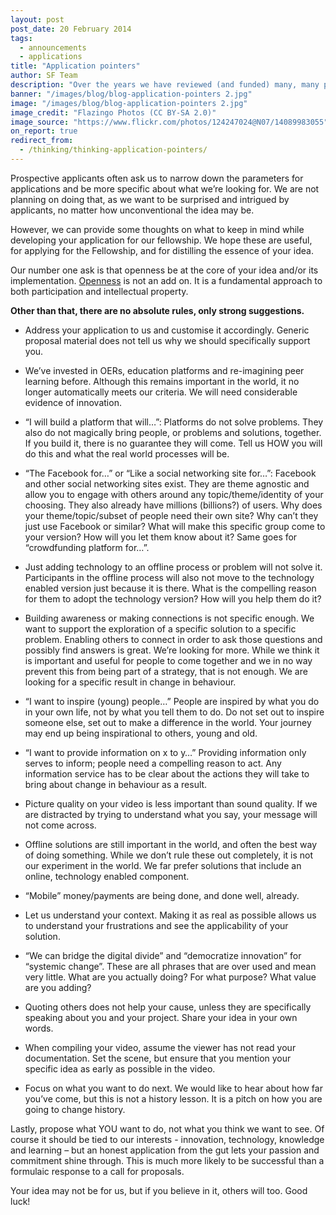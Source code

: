 ```yaml
---
layout: post
post_date: 20 February 2014
tags: 
  - announcements
  - applications
title: "Application pointers"
author: SF Team
description: "Over the years we have reviewed (and funded) many, many proposals and fellowship applications. In the current incarnation of the Foundation we support individuals to implement their idea for social change."
banner: "/images/blog/blog-application-pointers 2.jpg"
image: "/images/blog/blog-application-pointers 2.jpg"
image_credit: "Flazingo Photos (CC BY-SA 2.0)"
image_source: "https://www.flickr.com/photos/124247024@N07/14089983055"
on_report: true
redirect_from:
  - /thinking/thinking-application-pointers/
---
```


Prospective applicants often ask us to narrow down the parameters for applications and be more specific about what we’re looking for. We are not planning on doing that, as we want to be surprised and intrigued by applicants, no matter how unconventional the idea may be.

However, we can provide some thoughts on what to keep in mind while developing your application for our fellowship. We hope these are useful, for applying for the Fellowship, and for distilling the essence of your idea.

Our number one ask is that openness be at the core of your idea and/or its implementation. <a title="Openness" href="https://www.shuttleworthfoundation.org/openness/" target="_blank">Openness</a> is not an add on. It is a fundamental approach to both participation and intellectual property.

__Other than that, there are no absolute rules, only strong suggestions.__

- Address your application to us and customise it accordingly. Generic proposal material does not tell us why we should specifically support you.

- We’ve invested in OERs, education platforms and re-imagining peer learning before. Although this remains important in the world, it no longer automatically meets our criteria. We will need considerable evidence of innovation.

- “I will build a platform that will…”: Platforms do not solve problems. They also do not magically bring people, or problems and solutions, together. If you build it, there is no guarantee they will come. Tell us HOW you will do this and what the real world processes will be.

- “The Facebook for…” or “Like a social networking site for…”: Facebook and other social networking sites exist. They are theme agnostic and allow you to engage with others around any topic/theme/identity of your choosing. They also already have millions (billions?) of users. Why does your theme/topic/subset of people need their own site? Why can’t they just use Facebook or similar? What will make this specific group come to your version? How will you let them know about it? Same goes for “crowdfunding platform for…”.

- Just adding technology to an offline process or problem will not solve it. Participants in the offline process will also not move to the technology enabled version just because it is there. What is the compelling reason for them to adopt the technology version? How will you help them do it?

- Building awareness or making connections is not specific enough. We want to support the exploration of a specific solution to a specific problem. Enabling others to connect in order to ask those questions and possibly find answers is great. We’re looking for more. While we think it is important and useful for people to come together and we in no way prevent this from being part of a strategy, that is not enough. We are looking for a specific result in change in behaviour.

- “I want to inspire (young) people…” People are inspired by what you do in your own life, not by what you tell them to do. Do not set out to inspire someone else, set out to make a difference in the world. Your journey may end up being inspirational to others, young and old.

- “I want to provide information on x to y…” Providing information only serves to inform; people need a compelling reason to act. Any information service has to be clear about the actions they will take to bring about change in behaviour as a result.

- Picture quality on your video is less important than sound quality. If we are distracted by trying to understand what you say, your message will not come across.

- Offline solutions are still important in the world, and often the best way of doing something. While we don’t rule these out completely, it is not our experiment in the world. We far prefer solutions that include an online, technology enabled component.

- “Mobile” money/payments are being done, and done well, already.

- Let us understand your context. Making it as real as possible allows us to understand your frustrations and see the applicability of your solution.

- “We can bridge the digital divide” and “democratize innovation” for “systemic change”. These are all phrases that are over used and mean very little. What are you actually doing? For what purpose? What value are you adding?

- Quoting others does not help your cause, unless they are specifically speaking about you and your project. Share your idea in your own words.

- When compiling your video, assume the viewer has not read your documentation. Set the scene, but ensure that you mention your specific idea as early as possible in the video.

- Focus on what you want to do next. We would like to hear about how far you’ve come, but this is not a history lesson. It is a pitch on how you are going to change history.

Lastly, propose what YOU want to do, not what you think we want to see. Of course it should be tied to our interests - innovation, technology, knowledge and learning – but an honest application from the gut lets your passion and commitment shine through. This is much more likely to be successful than a formulaic response to a call for proposals.

Your idea may not be for us, but if you believe in it, others will too. Good luck!
